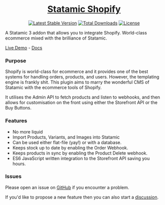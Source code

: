 <!-- statamic:hide -->
<div align="center">
    <a href="#">
        <h1>Statamic Shopify</h1>
    </a>

<p>

[![Latest Stable Version](https://poser.pugx.org/jackabox/statamic-shopify/v)](//packagist.org/packages/jackabox/statamic-shopify)
[![Total Downloads](https://poser.pugx.org/jackabox/statamic-shopify/downloads)](//packagist.org/packages/jackabox/statamic-shopify)
[![License](https://poser.pugx.org/jackabox/statamic-shopify/license)](//packagist.org/packages/jackabox/statamic-shopify)

</p>
</div>

A Statamic 3 addon that allows you to integrate Shopify. World-class ecommerce mixed with the brilliance of Statamic.

[Live Demo](https://statamic-shopify-demostore.vercel.app) -
[Docs](https://statamic-shopify-docs.vercel.app)
<!-- /statamic:hide -->


### Purpose
Shopify is world-class for ecommerce and it provides one of the best systems for handling orders, products, and users. However, the templating engine is frankly shit. This plugin aims to marry the wonderful CMS of Statamic with the ecommerce tools of Shopify.

It utilises the Admin API to fetch products and listen to webhooks, and then allows for customisation on the front using either the Storefront API or the Buy Buttons.

### Features

- No more liquid
- Import Products, Variants, and Images into Statamic
- Can be used either flat-file (yay!) or with a database.
- Keeps stock up to date by enabling the Order Webhook.
- Keeps products in sync by enabling the Product Delete webhook.
- ES6 JavaScript written integration to the Storefront API saving you hours.

### Issues

Please open an issue on [GitHub](https://github.com/statamic-rad-pack/shopify/issues) if you encounter a problem. 

If you'd like to propose a new feature then you can also start a [discussion](https://github.com/statamic-rad-pack/shopify/discussions).
